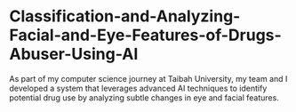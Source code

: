 # Classification-and-Analyzing-Facial-and-Eye-Features-of-Drugs-Abuser-Using-AI
As part of my computer science journey at Taibah University, my team and I developed a system that leverages advanced AI techniques to identify potential drug use by analyzing subtle changes in eye and facial features.

